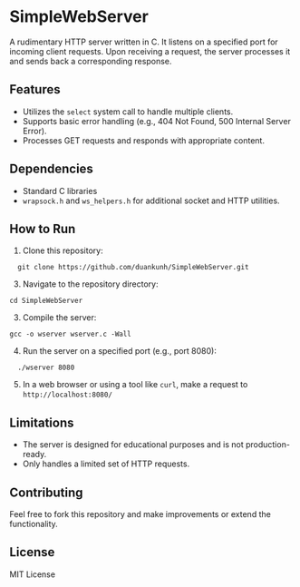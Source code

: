 # SimpleWebServer

A rudimentary HTTP server written in C. It listens on a specified port for incoming client requests. Upon receiving a request, the server processes it and sends back a corresponding response.

## Features
- Utilizes the `select` system call to handle multiple clients.
- Supports basic error handling (e.g., 404 Not Found, 500 Internal Server Error).
- Processes GET requests and responds with appropriate content.

## Dependencies
- Standard C libraries
- `wrapsock.h` and `ws_helpers.h` for additional socket and HTTP utilities.

## How to Run
1. Clone this repository:
  ```
    git clone https://github.com/duankunh/SimpleWebServer.git
  ```
3. Navigate to the repository directory:
  ```
  cd SimpleWebServer
  ```

3. Compile the server:
  ```
  gcc -o wserver wserver.c -Wall
  ```
4. Run the server on a specified port (e.g., port 8080):
 ```
   ./wserver 8080
  ```

5. In a web browser or using a tool like `curl`, make a request to `http://localhost:8080/`

## Limitations
- The server is designed for educational purposes and is not production-ready.
- Only handles a limited set of HTTP requests.

## Contributing
Feel free to fork this repository and make improvements or extend the functionality.

## License
MIT License
